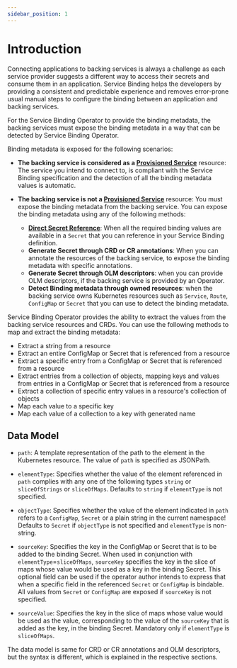 ```yaml
---
sidebar_position: 1
---
```


# Introduction

Connecting applications to backing services is always a challenge as each
service provider suggests a different way to access their secrets and consume
them in an application.  Service Binding helps the developers by providing a
consistent and predictable experience and removes error-prone usual manual steps
to configure the binding between an application and backing services.

For the Service Binding Operator to provide the binding metadata, the backing
services must expose the binding metadata in a way that can be detected by
Service Binding Operator.

Binding metadata is exposed for the following scenarios:
 
* **The backing service is considered as a [Provisioned
  Service][provisioned-service]** resource: The service you intend to connect
  to, is compliant with the Service Binding specification and the detection of
  all the binding metadata values is automatic.

* **The backing service is not a [Provisioned Service][provisioned-service]**
  resource: You must expose the binding metadata from the backing service.  You
  can expose the binding metadata using any of the following methods:
  * **[Direct Secret Reference][direct-secret-reference]**: When all the
    required binding values are available in a `Secret` that you can reference
    in your Service Binding definition.
  * **Generate Secret through CRD or CR annotations**: When you can annotate the
    resources of the backing service, to expose the binding metadata with
    specific annotations.
  * **Generate Secret through OLM descriptors**: when you can provide OLM
    descriptors, if the backing service is provided by an Operator.
  * **Detect Binding metadata through owned resources**: when the backing
    service owns Kubernetes resources such as `Service`, `Route`, `ConfigMap` or
    `Secret` that you can use to detect the binding metadata.

Service Binding Operator provides the ability to extract the values from the
backing service resources and CRDs.  You can use the following methods to map
and extract the binding metadata:

- Extract a string from a resource
- Extract an entire ConfigMap or Secret that is referenced from a resource
- Extract a specific entry from a ConfigMap or Secret that is referenced from a resource
- Extract entries from a collection of objects, mapping keys and values from
  entries in a ConfigMap or Secret that is referenced from a resource
- Extract a collection of specific entry values in a resource's collection of
  objects
- Map each value to a specific key
- Map each value of a collection to a key with generated name

## Data Model

* `path`: A template representation of the path to the element in the Kubernetes
  resource.  The value of `path` is specified as JSONPath.

* `elementType`: Specifies whether the value of the element referenced in `path`
   complies with any one of the following types `string` or `sliceOfStrings` or
   `sliceOfMaps`.  Defaults to `string` if `elementType` is not specified.

* `objectType`: Specifies whether the value of the element indicated in `path`
  refers to a `ConfigMap`, `Secret` or a plain string in the current namespace!
  Defaults to `Secret` if `objectType` is not specified and `elementType` is
  non-string.

* `sourceKey`: Specifies the key in the ConfigMap or Secret that is to be added
  to the binding Secret.  When used in conjunction with
  `elementType`=`sliceOfMaps`, `sourceKey` specifies the key in the slice of
  maps whose value would be used as a key in the binding Secret.  This optional
  field can be used if the operator author intends to express that when a
  specific field in the referenced `Secret` or `ConfigMap` is bindable.  All
  values from `Secret` or `ConfigMap` are exposed if `sourceKey` is not
  specified.

* `sourceValue`: Specifies the key in the slice of maps whose value would be
  used as the value, corresponding to the value of the `sourceKey` that is added
  as the key, in the binding Secret.  Mandatory only if `elementType` is
  `sliceOfMaps`.

The data model is same for CRD or CR annotations and OLM descriptors, but the
syntax is different, which is explained in the respective sections.

[provisioned-service]: https://github.com/k8s-service-bindings/spec#provisioned-service
[direct-secret-reference]: https://github.com/k8s-service-bindings/spec#direct-secret-reference
